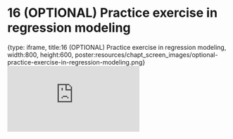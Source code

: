 # 16 (OPTIONAL) Practice exercise in regression modeling
 
{type: iframe, title:16 (OPTIONAL) Practice exercise in regression modeling, width:800, height:600, poster:resources/chapt_screen_images/optional-practice-exercise-in-regression-modeling.png}
![](https://b7m.github.io/Regression_Models/no_toc/optional-practice-exercise-in-regression-modeling.html)
 

 
